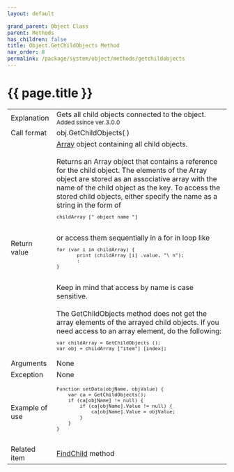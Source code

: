 ```yaml
---
layout: default

grand_parent: Object Class
parent: Methods
has_children: false
title: Object.GetChildObjects Method
nav_order: 8
permalink: /package/system/object/methods/getchildobjects
---
```

# {{ page.title }}


<table>
  <tr>
    <td>Explanation</td>
    <td>Gets all child objects connected to the object. <br><small>Added ssince ver.3.0.0</small></td>
  </tr>
  <tr>
    <td>Call format</td>
    <td>obj.GetChildObjects( )</td>
  </tr>
  <tr>
    <td>Return value</td>
    <td><a href="/package/system/array">Array</a> object containing all child objects.<br><br>Returns an Array object that contains a reference for the child object. The elements of the Array object are stored as an associative array with the name of the child object as the key. To access the stored child objects, either specify the name as a string in the form of <br><code><pre>childArray [" object name "]</pre></code><br> or access them sequentially in a for in loop like <br><code><pre>for (var i in childArray) {
       print (childArray [i] .value, "\ n");
       :
}</pre></code><br>Keep in mind that access by name is case sensitive.<br><br>The GetChildObjects method does not get the array elements of the arrayed child objects. If you need access to an array element, do the following:<br><code><pre>
var childArray = GetChildObjects ();
var obj = childArray ["item"] [index];</pre></code>
</td>
  </tr>  
  <tr>
    <td>Arguments</td>
    <td>None</td>
  </tr>
  <tr>
    <td>Exception</td>
    <td>None</td>
  </tr>
  <tr>
    <td>Example of use</td>
    <td><code><pre>
Function setData(objName, objValue) {
    var ca = GetChildObjects();
    if (ca[objName] != null) {
        if (ca[objName].Value != null) {
            ca[objName].Value = objValue;
        }
    }
}
 </pre></code></td>
  </tr>
  <tr>
    <td>Related item</td>
    <td><a href="/package/system/object/methods/findchild">FindChild</a> method</td>
  </tr>
</table>



